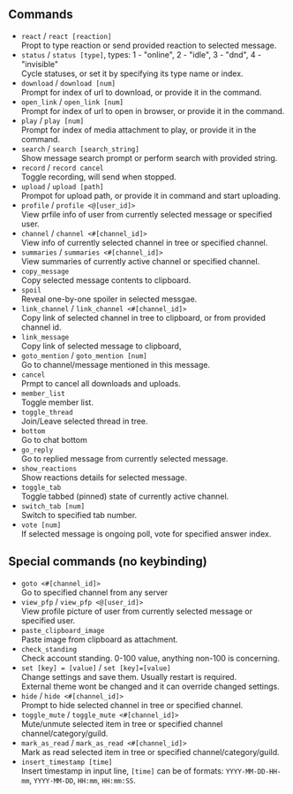 ## Commands
- `react` / `react [reaction]`  
    Propt to type reaction or send provided reaction to selected message.
- `status` / `status [type]`, types: 1 - "online", 2 - "idle", 3 - "dnd", 4 - "invisible"  
    Cycle statuses, or set it by specifying its type name or index.  
- `download` / `download [num]`  
    Prompt for index of url to download, or provide it in the command.
- `open_link` / `open_link [num]`  
    Prompt for index of url to open in browser, or provide it in the command.
- `play` / `play [num]`  
    Prompt for index of media attachment to play, or provide it in the command.
- `search` / `search [search_string]`  
    Show message search prompt or perform search with provided string.
- `record` / `record cancel`  
    Toggle recording, will send when stopped.
- `upload` / `upload [path]`  
    Prompot for upload path, or provide it in command and start uploading.
- `profile` / `profile <@[user_id]>`  
    View prfile info of user from currently selected message or specified user.
- `channel` / `channel <#[channel_id]>`  
    View info of currently selected channel in tree or specified channel.
- `summaries` / `summaries <#[channel_id]>`  
    View summaries of currently active channel or specified channel.
- `copy_message`  
    Copy selected message contents to clipboard.
- `spoil`  
    Reveal one-by-one spoiler in selected messgae.
- `link_channel` / `link_channel <#[channel_id]>`  
    Copy link of selected channel in tree to clipboard, or from provided channel id.
- `link_message`  
    Copy link of selected message to clipboard,
- `goto_mention` / `goto_mention [num]`  
    Go to channel/message mentioned in this message.
- `cancel`  
    Prmpt to cancel all downloads and uploads.
- `member_list`  
    Toggle member list.
- `toggle_thread`  
    Join/Leave selected thread in tree.
- `bottom`  
    Go to chat bottom
- `go_reply`  
    Go to replied message from currently selected message.
- `show_reactions`  
    Show reactions details for selected message.
- `toggle_tab`  
    Toggle tabbed (pinned) state of currently active channel.
- `switch_tab [num]`  
    Switch to specified tab number.
- `vote [num]`  
    If selected message is ongoing poll, vote for specified answer index.


## Special commands (no keybinding)
- `goto <#[channel_id]>`  
    Go to specified channel from any server
- `view_pfp` / `view_pfp <@[user_id]>`  
    View profile picture of user from currently selected message or specified user.
- `paste_clipboard_image`  
    Paste image from clipboard as attachment.
- `check_standing`  
    Check account standing. 0-100 value, anything non-100 is concerning.  
- `set [key] = [value]` / `set [key]=[value]`  
    Change settings and save them. Usually restart is required.  
    External theme wont be changed and it can override changed settings.  
- `hide` / `hide <#[channel_id]>`  
    Prompt to hide selected channel in tree or specified channel.
- `toggle_mute` / `toggle_mute <#[channel_id]>`  
    Mute/unmute selected item in tree or specified channel channel/category/guild.
- `mark_as_read` / `mark_as_read <#[channel_id]>`  
    Mark as read selected item in tree or specified channel/category/guild.
- `insert_timestamp [time]`  
    Insert timestamp in input line, `[time]` can be of formats: `YYYY-MM-DD-HH-mm`, `YYYY-MM-DD`, `HH:mm`, `HH:mm:SS`.
